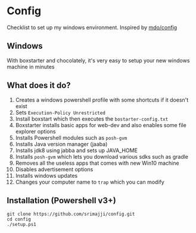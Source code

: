 # Config
Checklist to set up my windows environment. Inspired by [mdo/config](https://github.com/mdo/config)

## Windows
With boxstarter and chocolately, it's very easy to setup your new windows machine in minutes

## What does it do?

1. Creates a windows powershell profile with some shortcuts if it doesn't exist 
2. Sets `Execution-Policy Unrestricted`
3. Install boxstart which then executes the `bostarter-config.txt`
4. Boxstarter installs basic apps for web-dev and also enables some file explorer options
5. Installs Powershell modules such as `posh-gvm`
6. Installs Java version manager (jaaba)
7. Installs jdk8 using jabba and sets up JAVA_HOME
8. Installs `posh-gvm` which lets you download various sdks such as gradle
9. Removes all the useless apps that comes with new Win10 machine
10. Disables advertisement options
11. Installs windows updates
12. Changes your computer name to `trap` which you can modify

## Installation (Powershell v3+)
```
git clone https://github.com/srimajji/config.git
cd config
./setup.ps1
```
